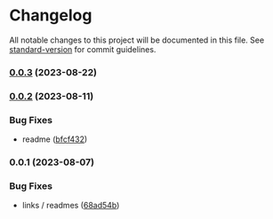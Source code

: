 # Changelog

All notable changes to this project will be documented in this file. See [standard-version](https://github.com/conventional-changelog/standard-version) for commit guidelines.

### [0.0.3](https://github.com/crossifyxyz/types/compare/v0.0.2...v0.0.3) (2023-08-22)

### [0.0.2](https://github.com/crossifyxyz/types/compare/v0.0.1...v0.0.2) (2023-08-11)


### Bug Fixes

* readme ([bfcf432](https://github.com/crossifyxyz/types/commit/bfcf432804090a27ee5a320d7667407ccc321061))

### 0.0.1 (2023-08-07)


### Bug Fixes

* links / readmes ([68ad54b](https://github.com/crossifyxyz/types/commit/68ad54b1d0a24e1debb3015832c3d6bcad31db4e))
